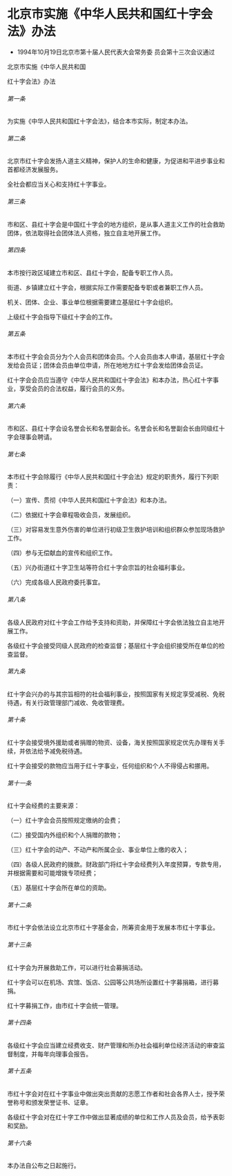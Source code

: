 # 北京市实施《中华人民共和国红十字会法》办法

- 1994年10月19日北京市第十届人民代表大会常务委
  员会第十三次会议通过

<!-- INFO END -->

北京市实施《中华人民共和国

红十字会法》办法

###### 第一条

为实施《中华人民共和国红十字会法》，结合本市实际，制定本办法。

###### 第二条

北京市红十字会发扬人道主义精神，保护人的生命和健康，为促进和平进步事业和首都经济发展服务。

全社会都应当关心和支持红十字事业。

###### 第三条

市和区、县红十字会是中国红十字会的地方组织，是从事人道主义工作的社会救助团体，依法取得社会团体法人资格，独立自主地开展工作。

###### 第四条

本市按行政区域建立市和区、县红十字会，配备专职工作人员。

街道、乡镇建立红十字会，根据实际工作需要配备专职或者兼职工作人员。

机关、团体、企业、事业单位根据需要建立基层红十字会组织。

上级红十字会指导下级红十字会的工作。

###### 第五条

本市红十字会会员分为个人会员和团体会员。个人会员由本人申请，基层红十字会发给会员证；团体会员由单位申请，所在地地方红十字会发给团体会员证。

红十字会会员应当遵守《中华人民共和国红十字会法》和本办法，热心红十字事业，享受会员的合法权益，履行会员的义务。

###### 第六条

市和区、县红十字会设名誉会长和名誉副会长。名誉会长和名誉副会长由同级红十字会理事会聘请。

###### 第七条

本市红十字会除履行《中华人民共和国红十字会法》规定的职责外，履行下列职责：

（一）宣传、贯彻《中华人民共和国红十字会法》和本办法。

（二）依据红十字会章程吸收会员，发展组织。

（三）对容易发生意外伤害的单位进行初级卫生救护培训和组织群众参加现场救护工作。

（四）参与无偿献血的宣传和组织工作。

（五）兴办街道红十字卫生站等符合红十字会宗旨的社会福利事业。

（六）完成各级人民政府委托事宜。

###### 第八条

各级人民政府对红十字会工作给予支持和资助，并保障红十字会依法独立自主地开展工作。

各级红十字会接受同级人民政府的检查监督；基层红十字会组织接受所在单位的检查监督。

###### 第九条

红十字会兴办的与其宗旨相符的社会福利事业，按照国家有关规定享受减税、免税待遇，有关行政管理部门减收、免收管理费。

###### 第十条

红十字会接受境外援助或者捐赠的物资、设备，海关按照国家规定优先办理有关手续，并依法给予减免税待遇。

红十字会接受的款物应当用于红十字事业，任何组织和个人不得侵占和挪用。

###### 第十一条

红十字会经费的主要来源：

（一）红十字会会员按照规定缴纳的会费；

（二）接受国内外组织和个人捐赠的款物；

（三）红十字会的动产、不动产和所属企业、事业单位上缴的收入；

（四）各级人民政府的拨款。财政部门将红十字会经费列入年度预算，专款专用，并根据需要和可能增拨专项经费；

（五）基层红十字会所在单位的资助。

###### 第十二条

市红十字会依法设立北京市红十字基金会，所筹资金用于发展本市红十字事业。

###### 第十三条

红十字会为开展救助工作，可以进行社会募捐活动。

红十字会可以在机场、宾馆、饭店、公园等公共场所设置红十字募捐箱，进行募捐。

红十字募捐工作，由市红十字会统一管理。

###### 第十四条

各级红十字会应当建立经费收支、财产管理和所办社会福利单位经济活动的审查监督制度，并每年向理事会报告。

###### 第十五条

市红十字会对在红十字事业中做出突出贡献的志愿工作者和社会各界人士，授予荣誉称号和颁发荣誉证书、证章。

各级红十字会对在红十字工作中做出显著成绩的单位和工作人员及会员，给予表彰和奖励。

###### 第十六条

本办法自公布之日起施行。
